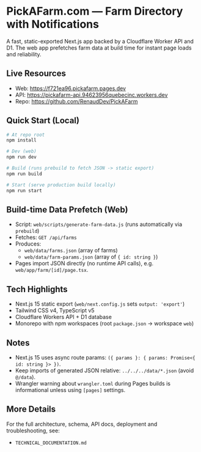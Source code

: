 # PickAFarm.com — Farm Directory with Notifications

A fast, static-exported Next.js app backed by a Cloudflare Worker API and D1. The web app prefetches farm data at build time for instant page loads and reliability.

## Live Resources
- Web: https://f721ea96.pickafarm.pages.dev
- API: https://pickafarm-api.94623956quebecinc.workers.dev
- Repo: https://github.com/RenaudDev/PickAFarm

## Quick Start (Local)
```bash
# At repo root
npm install

# Dev (web)
npm run dev

# Build (runs prebuild to fetch JSON -> static export)
npm run build

# Start (serve production build locally)
npm run start
```

## Build-time Data Prefetch (Web)
- Script: `web/scripts/generate-farm-data.js` (runs automatically via `prebuild`)
- Fetches: `GET /api/farms`
- Produces:
  - `web/data/farms.json` (array of farms)
  - `web/data/farm-params.json` (array of `{ id: string }`)
- Pages import JSON directly (no runtime API calls), e.g. `web/app/farm/[id]/page.tsx`.

## Tech Highlights
- Next.js 15 static export (`web/next.config.js` sets `output: 'export'`)
- Tailwind CSS v4, TypeScript v5
- Cloudflare Workers API + D1 database
- Monorepo with npm workspaces (root `package.json` -> workspace `web`)

## Notes
- Next.js 15 uses async route params: `({ params }: { params: Promise<{ id: string }> })`.
- Keep imports of generated JSON relative: `../../../data/*.json` (avoid `@/data`).
- Wrangler warning about `wrangler.toml` during Pages builds is informational unless using `[pages]` settings.

## More Details
For the full architecture, schema, API docs, deployment and troubleshooting, see:

- `TECHNICAL_DOCUMENTATION.md`